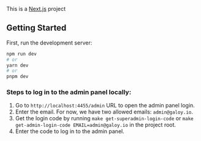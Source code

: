 This is a [Next.js](https://nextjs.org/) project

## Getting Started

First, run the development server:

```bash
npm run dev
# or
yarn dev
# or
pnpm dev
```

### Steps to log in to the admin panel locally:

1. Go to `http://localhost:4455/admin` URL to open the admin panel login.
2. Enter the email. For now, we have two allowed emails: `admin@galoy.io`.
3. Get the login code by running `make get-superadmin-login-code` or `make get-admin-login-code EMAIL=admin@galoy.io` in the project root.
4. Enter the code to log in to the admin panel.
